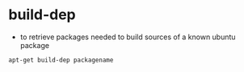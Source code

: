 # build-dep

- to retrieve packages needed to build sources of a known ubuntu package

```sh
apt-get build-dep packagename
```
